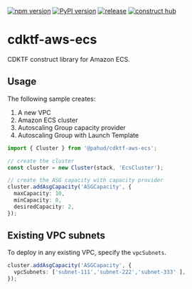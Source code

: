 [![npm version](https://badge.fury.io/js/@pahud%2Fcdktf-aws-ecs.svg)](https://badge.fury.io/js/@pahud%2Fcdktf-aws-ecs)
[![PyPI version](https://badge.fury.io/py/pahud-cdktf-aws-ecs.svg)](https://badge.fury.io/py/pahud-cdktf-aws-ecs)
[![release](https://github.com/pahud/cdktf-aws-ecs/actions/workflows/release.yml/badge.svg)](https://github.com/pahud/cdktf-aws-ecs/actions/workflows/release.yml)
[![construct hub](https://img.shields.io/badge/Construct%20Hub-available-blue)](https://constructs.dev/packages/@pahud/cdktf-aws-ecs)


# cdktf-aws-ecs

CDKTF construct library for Amazon ECS.

## Usage

The following sample creates:

1. A new VPC
1. Amazon ECS cluster
2. Autoscaling Group capacity provider
3. Autoscaling Group with Launch Template


```ts
import { Cluster } from '@pahud/cdktf-aws-ecs';

// create the cluster
const cluster = new Cluster(stack, 'EcsCluster');

// create the ASG capacity with capacity provider
cluster.addAsgCapacity('ASGCapacity', {
  maxCapacity: 10,
  minCapacity: 0,
  desiredCapacity: 2,
});
```

## Existing VPC subnets

To deploy in any existing VPC, specify the `vpcSubnets`.

```ts
cluster.addAsgCapacity('ASGCapacity', {
  vpcSubnets: ['subnet-111','subnet-222','subnet-333' ],
});
```
